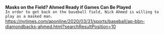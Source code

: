 **Masks on the Field? Ahmed Ready if Games Can Be Played**\
`In order to get back on the baseball field, Nick Ahmed is willing to play as a masked man.`\
https://nytimes.com/aponline/2020/03/31/sports/baseball/ap-bbn-diamondbacks-ahmed.html?searchResultPosition=10

